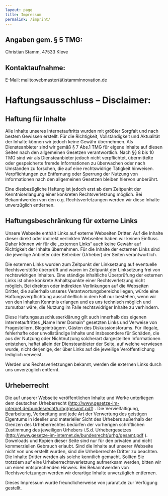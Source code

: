```yaml
---
layout: page
title: Impressum
permalink: /imprint/
---
```

## Angaben gem. § 5 TMG:
Christian Stamm, 47533 Kleve

## Kontaktaufnahme:
E-Mail: mailto:webmaster(ät)stamminnovation.de

# Haftungsausschluss – Disclaimer:
## Haftung für Inhalte

Alle Inhalte unseres Internetauftritts wurden mit größter Sorgfalt und nach bestem Gewissen erstellt. Für die Richtigkeit, Vollständigkeit und Aktualität der Inhalte können wir jedoch keine Gewähr übernehmen. Als Diensteanbieter sind wir gemäß § 7 Abs.1 TMG für eigene Inhalte auf diesen Seiten nach den allgemeinen Gesetzen verantwortlich. Nach §§ 8 bis 10 TMG sind wir als Diensteanbieter jedoch nicht verpflichtet, übermittelte oder gespeicherte fremde Informationen zu überwachen oder nach Umständen zu forschen, die auf eine rechtswidrige Tätigkeit hinweisen. Verpflichtungen zur Entfernung oder Sperrung der Nutzung von Informationen nach den allgemeinen Gesetzen bleiben hiervon unberührt.

Eine diesbezügliche Haftung ist jedoch erst ab dem Zeitpunkt der Kenntniserlangung einer konkreten Rechtsverletzung möglich. Bei Bekanntwerden von den o.g. Rechtsverletzungen werden wir diese Inhalte unverzüglich entfernen.

## Haftungsbeschränkung für externe Links

Unsere Webseite enthält Links auf externe Webseiten Dritter. Auf die Inhalte dieser direkt oder indirekt verlinkten Webseiten haben wir keinen Einfluss. Daher können wir für die „externen Links“ auch keine Gewähr auf Richtigkeit der Inhalte übernehmen. Für die Inhalte der externen Links sind die jeweilige Anbieter oder Betreiber (Urheber) der Seiten verantwortlich.

Die externen Links wurden zum Zeitpunkt der Linksetzung auf eventuelle Rechtsverstöße überprüft und waren im Zeitpunkt der Linksetzung frei von rechtswidrigen Inhalten. Eine ständige inhaltliche Überprüfung der externen Links ist ohne konkrete Anhaltspunkte einer Rechtsverletzung nicht möglich. Bei direkten oder indirekten Verlinkungen auf die Webseiten Dritter, die außerhalb unseres Verantwortungsbereichs liegen, würde eine Haftungsverpflichtung ausschließlich in dem Fall nur bestehen, wenn wir von den Inhalten Kenntnis erlangen und es uns technisch möglich und zumutbar wäre, die Nutzung im Falle rechtswidriger Inhalte zu verhindern.

Diese Haftungsausschlusserklärung gilt auch innerhalb des eigenen Internetauftrittes „Name Ihrer Domain“ gesetzten Links und Verweise von Fragestellern, Blogeinträgern, Gästen des Diskussionsforums. Für illegale, fehlerhafte oder unvollständige Inhalte und insbesondere für Schäden, die aus der Nutzung oder Nichtnutzung solcherart dargestellten Informationen entstehen, haftet allein der Diensteanbieter der Seite, auf welche verwiesen wurde, nicht derjenige, der über Links auf die jeweilige Veröffentlichung lediglich verweist.

Werden uns Rechtsverletzungen bekannt, werden die externen Links durch uns unverzüglich entfernt.

## Urheberrecht
Die auf unserer Webseite veröffentlichen Inhalte und Werke unterliegen dem deutschen Urheberrecht (http://www.gesetze-im-internet.de/bundesrecht/urhg/gesamt.pdf) . Die Vervielfältigung, Bearbeitung, Verbreitung und jede Art der Verwertung des geistigen Eigentums in ideeller und materieller Sicht des Urhebers außerhalb der Grenzen des Urheberrechtes bedürfen der vorherigen schriftlichen Zustimmung des jeweiligen Urhebers i.S.d. Urhebergesetzes (http://www.gesetze-im-internet.de/bundesrecht/urhg/gesamt.pdf ). Downloads und Kopien dieser Seite sind nur für den privaten und nicht kommerziellen Gebrauch erlaubt. Sind die Inhalte auf unserer Webseite nicht von uns erstellt wurden, sind die Urheberrechte Dritter zu beachten. Die Inhalte Dritter werden als solche kenntlich gemacht. Sollten Sie trotzdem auf eine Urheberrechtsverletzung aufmerksam werden, bitten wir um einen entsprechenden Hinweis. Bei Bekanntwerden von Rechtsverletzungen werden wir derartige Inhalte unverzüglich entfernen.

Dieses Impressum wurde freundlicherweise von jurarat.de zur Verfügung gestellt.
